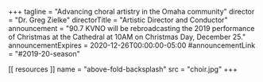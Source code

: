 +++
tagline = "Advancing choral artistry in the Omaha community"
director = "Dr. Greg Zielke"
directorTitle = "Artistic Director and Conductor"
announcement = "90.7 KVNO will be rebroadcasting the 2019 performance of Christmas at the Cathedral at 10AM on Christmas Day, December 25."
announcementExpires = 2020-12-26T00:00:00-05:00
#announcementLink = "#2019-20-season"

[[ resources ]]
    name = "above-fold-backsplash"
    src = "choir.jpg"
+++
